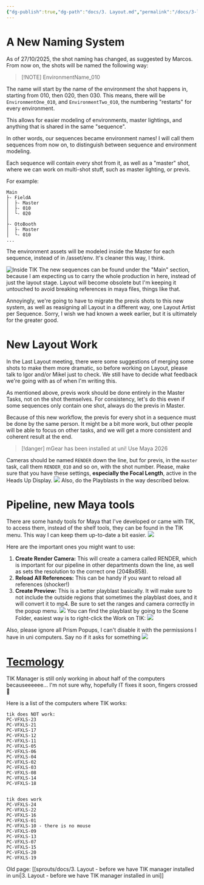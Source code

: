 ```yaml
---
{"dg-publish":true,"dg-path":"docs/3. Layout.md","permalink":"/docs/3-layout/","dgShowFileTree":true}
---
```


# A New Naming System

As of 27/10/2025, the shot naming has changed, as suggested by Marcos. From now on, the shots will be named the following way:

> [!NOTE] EnvironmentName_010

 The name will start by the name of the environment the shot happens in, starting from 010, then 020, then 030. This means, there will be `EnvironmentOne_010`, and `EnvironmentTwo_010`, the numbering "restarts" for every environment.

This allows for easier modeling of environments, master lightings, and anything that is shared in the same "sequence".

In other words, our sequences became environment names! I will call them sequences from now on, to distinguish between sequence and environment modeling.

Each sequence will contain every shot from it, as well as a "master" shot, where we can work on multi-shot stuff, such as master lighting, or previs.

For example:

```
Main
├- FieldA
│  ├- Master
│  ├- 010
│  └- 020
│
├- OtoBooth
│  ├- Master
│  └- 010
...
```

The environment assets will be modeled inside the Master for each sequence, instead of in /asset/env. It's cleaner this way, I think.


![Inside TIK](https://cdn.discordapp.com/attachments/446054699439882250/1432168287931994214/image.png?ex=69001228&is=68fec0a8&hm=ac17c15c1aafea612cfbcc2691fba6705744985b2cfda925475529089a1ce654&)
The new sequences can be found under the "Main" section, because I am expecting us to carry the whole production in here, instead of just the layout stage. Layout will become obsolete but I'm keeping it untouched to avoid breaking references in maya files, things like that.

Annoyingly, we're going to have to migrate the previs shots to this new system, as well as reasigning all Layout in a different way, one Layout Artist per Sequence. Sorry, I wish we had known a week earlier, but it is ultimately for the greater good.

# New Layout Work
In the Last Layout meeting, there were some suggestions of merging some shots to make them more dramatic, so before working on Layout, please talk to Igor and/or Mikel just to check. We still have to decide what feedback we're going with as of when I'm writing this.

As mentioned above, previs work should be done entirely in the Master Tasks, not on the shot themselves. For consistency, let's do this even if some sequences only contain one shot, always do the previs in Master. 

Because of this new workflow, the previs for every shot in a sequence must be done by the same person. It might be a bit more work, but other people will be able to focus on other tasks, and we will get a more consistent and coherent result at the end.

> [!danger]
> mGear has been installed at uni! Use Maya 2026

Cameras should be named `RENDER` down the line, but for previs, in the `master` task, call them `RENDER_010` and so on, with the shot number.
[]()
Please, make sure that you have these settings, **especially the Focal Length**, active in the Heads Up Display. 
![](https://cdn.discordapp.com/attachments/446054699439882250/1432319068899250198/image.png?ex=69009e95&is=68ff4d15&hm=682033ad5b8478d2b75795eb28747eb6630cb5d0da5436030b701b6c56c9ae13&) Also, do the Playblasts in the way described below.

# Pipeline, new Maya tools
There are some handy tools for Maya that I've developed or came with TIK, to access them, instead of the shelf tools, they can be found in the TIK menu. This way I can keep them up-to-date a bit easier.
![](https://cdn.discordapp.com/attachments/446054699439882250/1432320890347061348/image.png?ex=6900a047&is=68ff4ec7&hm=055c515ac2d42e37ec481fe37a253e5309414f59ec4172af258051ad3fa4f841&)

Here are the important ones you might want to use:
1. **Create Render Camera:** This will create a camera called RENDER, which is important for our pipeline in other departments down the line, as well as sets the resolution to the correct one (2048x858).
2. **Reload All References:** This can be handy if you want to reload all references (shocker!)
3. **Create Preview:** This is a better playblast basically. It will make sure to not include the outside regions that sometimes the playblast does, and it will convert it to mp4. Be sure to set the ranges and camera correctly in the popup menu. ![](https://cdn.discordapp.com/attachments/446054699439882250/1432321942966370495/image.png?ex=6900a142&is=68ff4fc2&hm=5212c2071b1b67b7dc743f674d5068060c7735d9fa6e32a7c4045a8543aac3f5&)
	You can find the playblast by going to the Scene Folder, easiest way is to right-click the Work on TIK: ![](https://cdn.discordapp.com/attachments/446054699439882250/1432322042430095360/image.png?ex=6900a15a&is=68ff4fda&hm=5aa5235e196db07a2be7398aaed1925ade5957d0913fc7e2521b833ef8e24058&)

Also, please ignore all Prism Popups, I can't disable it with the permissions I have in uni computers. Say no if it asks for something ![](https://cdn.discordapp.com/attachments/446054699439882250/1432326682840141894/image.png?ex=6900a5ac&is=68ff542c&hm=32d89533ff12c4a0338383371ff3ca0f6ec985212a31067565641c6d63d2eb99&)


# [Tecmology](https://youtu.be/W4Bqmw8287E?si=4DsjeGzXVvqoPGnr)
TIK Manager is still only working in about half of the computers becauseeeeee... I'm not sure why, hopefully IT fixes it soon, fingers crossed 🤞

Here is a list of the computers where TIK works:
```
tik does NOT work:
PC-VFXLS-23
PC-VFXLS-21
PC-VFXLS-17
PC-VFXLS-12
PC-VFXLS-11
PC-VFXLS-05
PC-VFXLS-06
PC-VFXLS-04
PC-VFXLS-02
PC-VFXLS-03
PC-VFXLS-08
PC-VFXLS-14
PC-VFXLS-18


tik does work
PC-VFXLS-24
PC-VFXLS-22
PC-VFXLS-16
PC-VFXLS-01
PC-VFXLS-10 - there is no mouse
PC-VFXLS-09
PC-VFXLS-13
PC-VFXLS-07
PC-VFXLS-15
PC-VFXLS-20
PC-VFXLS-19
```


Old page: [[sprouts/docs/3. Layout - before we have TIK manager installed in uni\|3. Layout - before we have TIK manager installed in uni]]

